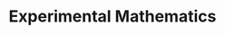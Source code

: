 ---
title: Experimental Mathematics
abbreviation: EM
publisher: Taylor and Francis
website: http://www.tandfonline.com/loi/uexm20
editor: Sergei Tabachnikov (Penn State University)
board: http://www.tandfonline.com/action/journalInformation?show=editorialBoard&journalCode=uexm20#.VOON8HVdW78
cover: EM.jpg
---